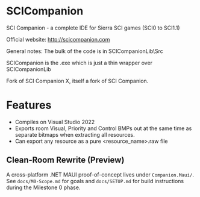 # SCICompanion
SCI Companion - a complete IDE for Sierra SCI games (SCI0 to SCI1.1)

Official website:
http://scicompanion.com

General notes:
The bulk of the code is in SCICompanionLib\Src

SCICompanion is the .exe which is just a thin wrapper over SCICompanionLib

Fork of SCI Companion X, itself a fork of SCI Companion. 

Features
========

- Compiles on Visual Studio 2022
- Exports room Visual, Priority and Control BMPs out at the same time as separate bitmaps when extracting all resources.
- Can export any resource as a pure <resource_name>.raw file


## Clean-Room Rewrite (Preview)
A cross-platform .NET MAUI proof-of-concept lives under `Companion.Maui/`. See `docs/M0-Scope.md` for goals and `docs/SETUP.md` for build instructions during the Milestone 0 phase.
